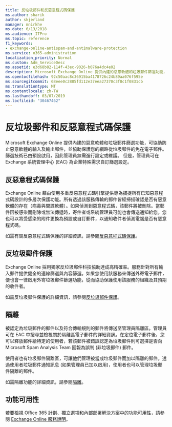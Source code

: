```yaml
---
title: 反垃圾郵件和反惡意程式碼保護
ms.author: sharik
author: skjerland
manager: mnirkhe
ms.date: 6/13/2018
ms.audience: ITPro
ms.topic: reference
f1_keywords:
- exchange-online-antispam-and-antimalware-protection
ms.service: o365-administration
localization_priority: Normal
ms.custom: Adm_ServiceDesc
ms.assetid: e3d68b82-114f-43ec-9026-b076a4dc4e02
description: Microsoft Exchange Online 提供內建的惡意軟體和垃圾郵件篩選功能，可協助防止惡意軟體的輸入及輸出郵件，並協助保護您的網路從垃圾郵件的免在電子郵件。 篩選技術已由預設啟用，因此管理員無需進行設定或維護。 但是，管理員可在 Exchange 系統管理中心 (EAC) 為企業特殊需求自訂篩選設定。
ms.openlocfilehash: 92c50aac8c36915ba4178726c24b89aa076f595e
ms.sourcegitcommit: 68eee0c2885fd112e37eea27370c3f8c1f0831cb
ms.translationtype: MT
ms.contentlocale: zh-TW
ms.lasthandoff: 03/07/2019
ms.locfileid: "30467462"
---
```

# <a name="anti-spam-and-anti-malware-protection"></a>反垃圾郵件和反惡意程式碼保護

Microsoft Exchange Online 提供內建的惡意軟體和垃圾郵件篩選功能，可協助防止惡意軟體的輸入及輸出郵件，並協助保護您的網路從垃圾郵件的免在電子郵件。 篩選技術已由預設啟用，因此管理員無需進行設定或維護。 但是，管理員可在 Exchange 系統管理中心 (EAC) 為企業特殊需求自訂篩選設定。
  
## <a name="anti-malware-protection"></a>反惡意程式碼保護

Exchange Online 藉由使用多重反惡意程式碼引擎提供專為捕捉所有已知惡意程式碼設計的多層次保護功能。所有透過該服務傳輸的郵件皆經掃描確認是否有惡意軟體的存在（病毒與間諜軟體）。如果偵測到惡意程式碼，該郵件將被刪除。當郵件因被感染而刪除或無法傳遞時，寄件者或系統管理員可能也會傳送通知給您。您也可以將受感染的附件更換為預設或自訂郵件，以通知收件者偵測電腦是否有惡意程式碼。
  
如需有關反惡意程式碼保護的詳細資訊，請參閱[反惡意程式碼保護](https://go.microsoft.com/fwlink/p/?LinkId=271753)。
  
## <a name="anti-spam-protection"></a>反垃圾郵件保護

Exchange Online 採用獨家反垃圾郵件科技協助達成高精確率。服務針對所有輸入郵件提供健全的連線篩選與內容篩選。如果您使用該服務來傳送外寄電子郵件，便也會一律啟用外寄垃圾郵件篩選功能，從而協助保護使用該服務的組織及其預期的收件者。
  
如需反垃圾郵件保護的詳細資訊，請參閱[反垃圾郵件保護](https://support.office.com/en-us/article/Office-365-Email-Anti-Spam-Protection-6a601501-a6a8-4559-b2e7-56b59c96a586?ui=en-US&amp;rs=en-US&amp;ad=US)。
  
## <a name="quarantine"></a>隔離

被認定為垃圾郵件的郵件以及符合傳輸規則的郵件將傳送至管理員隔離區。管理員可在 EAC 中搜尋並檢視關於隔離區電子郵件的詳細資訊。在定位電子郵件後，您可以釋放郵件給特定的使用者，若該郵件被錯誤認定為垃圾郵件則可選擇是否向 Microsoft Spam Analysis Team 回報為誤判 (非垃圾郵件) 郵件。
  
使用者也有垃圾郵件隔離區，可讓他們管理被當成垃圾郵件而加以隔離的郵件。透過使用者垃圾郵件通知訊息 (如果管理員已加以啟用)，使用者也可以管理垃圾郵件隔離的郵件。
  
如需隔離功能的詳細資訊，請參閱[隔離](https://go.microsoft.com/fwlink/p/?LinkId=271755)。
  
## <a name="feature-availability"></a>功能可用性

若要檢視 Office 365 計劃、獨立選項和內部部署解決方案中的功能可用性，請參閱 [Exchange Online 服務說明](exchange-online-service-description.md)。
  

